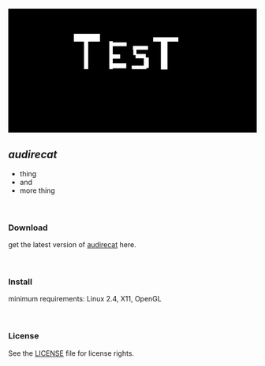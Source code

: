 ![audirecat](screen.png)

## *audirecat*
- thing
- and
- more thing
<br><br><br>

### Download

get the latest version of [audirecat](https://github.com/audirecat/audirecat/releases/download/v0.0.1-test/test_do_not_use.tar.gz) here.
<br><br><br>

### Install
minimum requirements: Linux 2.4, X11, OpenGL
<br><br><br>

### License
See the [LICENSE](LICENSE.txt) file for license rights.
<br><br><br>
